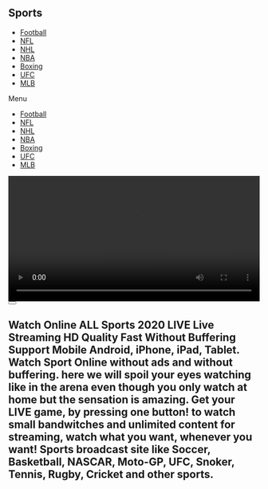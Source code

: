 <!DOCTYPE html>
<html lang="en-US">

<!-- Mirrored from kotes.xyz/football/ by HTTrack Website Copier/3.x [XR&CO'2014], Wed, 03 Jun 2020 13:42:59 GMT -->
<!-- Added by HTTrack --><meta http-equiv="content-type" content="text/html;charset=UTF-8" /><!-- /Added by HTTrack -->
<head>
	<meta charset="UTF-8">
		<title>Football</title>
<script>window._wca = window._wca || [];</script>
<link rel='dns-prefetch' href='http://stats.wp.com/' />
<link rel='dns-prefetch' href='http://fonts.googleapis.com/' />
<link rel='dns-prefetch' href='http://pro.fontawesome.com/' />
<link rel='dns-prefetch' href='http://s.w.org/' />
<link rel="alternate" type="application/rss+xml" title=" &raquo; Feed" href="../feed/index.html" />
<link rel="alternate" type="application/rss+xml" title=" &raquo; Comments Feed" href="../comments/feed/index.html" />
		<script type="text/javascript">
			window._wpemojiSettings = {"baseUrl":"https:\/\/s.w.org\/images\/core\/emoji\/12.0.0-1\/72x72\/","ext":".png","svgUrl":"https:\/\/s.w.org\/images\/core\/emoji\/12.0.0-1\/svg\/","svgExt":".svg","source":{"concatemoji":"http:\/\/kotes.xyz\/wp-includes\/js\/wp-emoji-release.min.js?ver=5.3.3"}};
			!function(e,a,t){var r,n,o,i,p=a.createElement("canvas"),s=p.getContext&&p.getContext("2d");function c(e,t){var a=String.fromCharCode;s.clearRect(0,0,p.width,p.height),s.fillText(a.apply(this,e),0,0);var r=p.toDataURL();return s.clearRect(0,0,p.width,p.height),s.fillText(a.apply(this,t),0,0),r===p.toDataURL()}function l(e){if(!s||!s.fillText)return!1;switch(s.textBaseline="top",s.font="600 32px Arial",e){case"flag":return!c([127987,65039,8205,9895,65039],[127987,65039,8203,9895,65039])&&(!c([55356,56826,55356,56819],[55356,56826,8203,55356,56819])&&!c([55356,57332,56128,56423,56128,56418,56128,56421,56128,56430,56128,56423,56128,56447],[55356,57332,8203,56128,56423,8203,56128,56418,8203,56128,56421,8203,56128,56430,8203,56128,56423,8203,56128,56447]));case"emoji":return!c([55357,56424,55356,57342,8205,55358,56605,8205,55357,56424,55356,57340],[55357,56424,55356,57342,8203,55358,56605,8203,55357,56424,55356,57340])}return!1}function d(e){var t=a.createElement("script");t.src=e,t.defer=t.type="text/javascript",a.getElementsByTagName("head")[0].appendChild(t)}for(i=Array("flag","emoji"),t.supports={everything:!0,everythingExceptFlag:!0},o=0;o<i.length;o++)t.supports[i[o]]=l(i[o]),t.supports.everything=t.supports.everything&&t.supports[i[o]],"flag"!==i[o]&&(t.supports.everythingExceptFlag=t.supports.everythingExceptFlag&&t.supports[i[o]]);t.supports.everythingExceptFlag=t.supports.everythingExceptFlag&&!t.supports.flag,t.DOMReady=!1,t.readyCallback=function(){t.DOMReady=!0},t.supports.everything||(n=function(){t.readyCallback()},a.addEventListener?(a.addEventListener("DOMContentLoaded",n,!1),e.addEventListener("load",n,!1)):(e.attachEvent("onload",n),a.attachEvent("onreadystatechange",function(){"complete"===a.readyState&&t.readyCallback()})),(r=t.source||{}).concatemoji?d(r.concatemoji):r.wpemoji&&r.twemoji&&(d(r.twemoji),d(r.wpemoji)))}(window,document,window._wpemojiSettings);
		</script>
		<style type="text/css">
img.wp-smiley,
img.emoji {
	display: inline !important;
	border: none !important;
	box-shadow: none !important;
	height: 1em !important;
	width: 1em !important;
	margin: 0 .07em !important;
	vertical-align: -0.1em !important;
	background: none !important;
	padding: 0 !important;
}
</style>
	<link rel='stylesheet' id='user-registration-general-css'  href='../wp-content/plugins/user-registration/assets/css/user-registrationc245.css?ver=1.8.1' type='text/css' media='all' />
<link rel='stylesheet' id='user-registration-smallscreen-css'  href='../wp-content/plugins/user-registration/assets/css/user-registration-smallscreenc245.css?ver=1.8.1' type='text/css' media='only screen and (max-width: 768px)' />
<link rel='stylesheet' id='user-registration-my-account-layout-css'  href='../wp-content/plugins/user-registration/assets/css/my-account-layoutc245.css?ver=1.8.1' type='text/css' media='all' />
<link rel='stylesheet' id='sweetalert2-css'  href='../wp-content/plugins/user-registration/assets/css/sweetalert2/sweetalert2.min782a.css?ver=8.17.1' type='text/css' media='all' />
<link rel='stylesheet' id='dashicons-css'  href='../../c0.wp.com/c/5.3.3/wp-includes/css/dashicons.min.css' type='text/css' media='all' />
<style id='dashicons-inline-css' type='text/css'>
[data-font="Dashicons"]:before {font-family: 'Dashicons' !important;content: attr(data-icon) !important;speak: none !important;font-weight: normal !important;font-variant: normal !important;text-transform: none !important;line-height: 1 !important;font-style: normal !important;-webkit-font-smoothing: antialiased !important;-moz-osx-font-smoothing: grayscale !important;}
</style>
<link rel='stylesheet' id='wp-block-library-css'  href='../../c0.wp.com/c/5.3.3/wp-includes/css/dist/block-library/style.min.css' type='text/css' media='all' />
<style id='wp-block-library-inline-css' type='text/css'>
.has-text-align-justify{text-align:justify;}
</style>
<link rel='stylesheet' id='wc-block-style-css'  href='../../c0.wp.com/p/woocommerce/3.9.2/packages/woocommerce-blocks/build/style.css' type='text/css' media='all' />
<link rel='stylesheet' id='woocommerce-layout-css'  href='../../c0.wp.com/p/woocommerce/3.9.2/assets/css/woocommerce-layout.css' type='text/css' media='all' />
<style id='woocommerce-layout-inline-css' type='text/css'>

	.infinite-scroll .woocommerce-pagination {
		display: none;
	}
</style>
<link rel='stylesheet' id='woocommerce-smallscreen-css'  href='../../c0.wp.com/p/woocommerce/3.9.2/assets/css/woocommerce-smallscreen.css' type='text/css' media='only screen and (max-width: 768px)' />
<link rel='stylesheet' id='woocommerce-general-css'  href='../../c0.wp.com/p/woocommerce/3.9.2/assets/css/woocommerce.css' type='text/css' media='all' />
<style id='woocommerce-inline-inline-css' type='text/css'>
.woocommerce form .form-row .required { visibility: visible; }
</style>
<link rel='stylesheet' id='aws-style-css'  href='../wp-content/plugins/advanced-woo-search/assets/css/common131f.css?ver=1.96' type='text/css' media='all' />
<link rel='stylesheet' id='wc-gateway-ppec-frontend-css'  href='../wp-content/plugins/woocommerce-gateway-paypal-express-checkout/assets/css/wc-gateway-ppec-frontend1852.css?ver=5.3.3' type='text/css' media='all' />
<link rel='stylesheet' id='yith_wcbm_badge_style-css'  href='../wp-content/plugins/yith-woocommerce-badges-management/assets/css/frontendbab4.css?ver=1.3.25' type='text/css' media='all' />
<style id='yith_wcbm_badge_style-inline-css' type='text/css'>
        .yith-wcbm-badge-866        {
        color: #000000;
        background-color: #2470FF;
        width: 100px;
        height: 50px;
        line-height: 50px;
		top: 0; left: 0;        }
		


</style>
<link rel='stylesheet' id='googleFontsOpenSans-css'  href='http://fonts.googleapis.com/css?family=Open+Sans%3A400%2C600%2C700%2C800%2C300&amp;ver=5.3.3' type='text/css' media='all' />
<link rel='stylesheet' id='hello-elementor-css'  href='../wp-content/themes/hello-elementor/style.min3601.css?ver=2.2.0' type='text/css' media='all' />
<link rel='stylesheet' id='hello-elementor-theme-style-css'  href='../wp-content/themes/hello-elementor/theme.min3601.css?ver=2.2.0' type='text/css' media='all' />
<link rel='stylesheet' id='font-awesome-official-css'  href='../../pro.fontawesome.com/releases/v5.12.1/css/all.css' type='text/css' media='all' integrity="sha384-TxKWSXbsweFt0o2WqfkfJRRNVaPdzXJ/YLqgStggBVRREXkwU7OKz+xXtqOU4u8+" crossorigin="anonymous" />
<link rel='stylesheet' id='elementor-icons-css'  href='../wp-content/plugins/elementor/assets/lib/eicons/css/elementor-icons.min4c7e.css?ver=5.6.2' type='text/css' media='all' />
<link rel='stylesheet' id='elementor-animations-css'  href='../wp-content/plugins/elementor/assets/lib/animations/animations.minc867.css?ver=2.9.7' type='text/css' media='all' />
<link rel='stylesheet' id='elementor-frontend-css'  href='../wp-content/plugins/elementor/assets/css/frontend.minc867.css?ver=2.9.7' type='text/css' media='all' />
<link rel='stylesheet' id='powerpack-frontend-css'  href='../wp-content/plugins/powerpack-elements/assets/css/frontend34d4.css?ver=1.4.12.3' type='text/css' media='all' />
<link rel='stylesheet' id='elementor-pro-css'  href='../wp-content/plugins/elementor-pro/assets/css/frontend.minab7d.css?ver=2.9.2' type='text/css' media='all' />
<link rel='stylesheet' id='font-awesome-5-all-css'  href='../wp-content/plugins/elementor/assets/lib/font-awesome/css/all.minc867.css?ver=2.9.7' type='text/css' media='all' />
<link rel='stylesheet' id='font-awesome-4-shim-css'  href='../wp-content/plugins/elementor/assets/lib/font-awesome/css/v4-shims.minc867.css?ver=2.9.7' type='text/css' media='all' />
<link rel='stylesheet' id='elementor-global-css'  href='../wp-content/uploads/elementor/css/global2238.css?ver=1591180161' type='text/css' media='all' />
<link rel='stylesheet' id='elementor-post-4761-css'  href='../wp-content/uploads/elementor/css/post-4761b40c.css?ver=1591191321' type='text/css' media='all' />
<link rel='stylesheet' id='font-awesome-official-v4shim-css'  href='../../pro.fontawesome.com/releases/v5.12.1/css/v4-shims.css' type='text/css' media='all' integrity="sha384-58YCAaXf5eAJ+1vna1eEUPuU+Ez6EhIPG77PXmK7QciGJsDNAHt2D8ke3vDio+Hz" crossorigin="anonymous" />
<style id='font-awesome-official-v4shim-inline-css' type='text/css'>
@font-face {
    font-family: "FontAwesome";
    src: url("https://pro.fontawesome.com/releases/v5.12.1/webfonts/fa-brands-400.eot"),
         url("https://pro.fontawesome.com/releases/v5.12.1/webfonts/fa-brands-400.eot?#iefix") format("embedded-opentype"),
         url("https://pro.fontawesome.com/releases/v5.12.1/webfonts/fa-brands-400.woff2") format("woff2"),
         url("https://pro.fontawesome.com/releases/v5.12.1/webfonts/fa-brands-400.woff") format("woff"),
         url("https://pro.fontawesome.com/releases/v5.12.1/webfonts/fa-brands-400.ttf") format("truetype"),
         url("https://pro.fontawesome.com/releases/v5.12.1/webfonts/fa-brands-400.svg#fontawesome") format("svg");
}

@font-face {
    font-family: "FontAwesome";
    src: url("https://pro.fontawesome.com/releases/v5.12.1/webfonts/fa-solid-900.eot"),
         url("https://pro.fontawesome.com/releases/v5.12.1/webfonts/fa-solid-900.eot?#iefix") format("embedded-opentype"),
         url("https://pro.fontawesome.com/releases/v5.12.1/webfonts/fa-solid-900.woff2") format("woff2"),
         url("https://pro.fontawesome.com/releases/v5.12.1/webfonts/fa-solid-900.woff") format("woff"),
         url("https://pro.fontawesome.com/releases/v5.12.1/webfonts/fa-solid-900.ttf") format("truetype"),
         url("https://pro.fontawesome.com/releases/v5.12.1/webfonts/fa-solid-900.svg#fontawesome") format("svg");
}

@font-face {
    font-family: "FontAwesome";
    src: url("https://pro.fontawesome.com/releases/v5.12.1/webfonts/fa-regular-400.eot"),
         url("https://pro.fontawesome.com/releases/v5.12.1/webfonts/fa-regular-400.eot?#iefix") format("embedded-opentype"),
         url("https://pro.fontawesome.com/releases/v5.12.1/webfonts/fa-regular-400.woff2") format("woff2"),
         url("https://pro.fontawesome.com/releases/v5.12.1/webfonts/fa-regular-400.woff") format("woff"),
         url("https://pro.fontawesome.com/releases/v5.12.1/webfonts/fa-regular-400.ttf") format("truetype"),
         url("https://pro.fontawesome.com/releases/v5.12.1/webfonts/fa-regular-400.svg#fontawesome") format("svg");
    unicode-range: U+F004-F005,U+F007,U+F017,U+F022,U+F024,U+F02E,U+F03E,U+F044,U+F057-F059,U+F06E,U+F070,U+F075,U+F07B-F07C,U+F080,U+F086,U+F089,U+F094,U+F09D,U+F0A0,U+F0A4-F0A7,U+F0C5,U+F0C7-F0C8,U+F0E0,U+F0EB,U+F0F3,U+F0F8,U+F0FE,U+F111,U+F118-F11A,U+F11C,U+F133,U+F144,U+F146,U+F14A,U+F14D-F14E,U+F150-F152,U+F15B-F15C,U+F164-F165,U+F185-F186,U+F191-F192,U+F1AD,U+F1C1-F1C9,U+F1CD,U+F1D8,U+F1E3,U+F1EA,U+F1F6,U+F1F9,U+F20A,U+F247-F249,U+F24D,U+F254-F25B,U+F25D,U+F267,U+F271-F274,U+F279,U+F28B,U+F28D,U+F2B5-F2B6,U+F2B9,U+F2BB,U+F2BD,U+F2C1-F2C2,U+F2D0,U+F2D2,U+F2DC,U+F2ED,U+F328,U+F358-F35B,U+F3A5,U+F3D1,U+F410,U+F4AD;
}
</style>
<link rel='stylesheet' id='google-fonts-1-css'  href='https://fonts.googleapis.com/css?family=Josefin+Sans%3A100%2C100italic%2C200%2C200italic%2C300%2C300italic%2C400%2C400italic%2C500%2C500italic%2C600%2C600italic%2C700%2C700italic%2C800%2C800italic%2C900%2C900italic%7CCatamaran%3A100%2C100italic%2C200%2C200italic%2C300%2C300italic%2C400%2C400italic%2C500%2C500italic%2C600%2C600italic%2C700%2C700italic%2C800%2C800italic%2C900%2C900italic&amp;ver=5.3.3' type='text/css' media='all' />
<link rel='stylesheet' id='jetpack_css-css'  href='../../c0.wp.com/p/jetpack/8.2.3/css/jetpack.css' type='text/css' media='all' />
<script type='text/javascript'>
/* <![CDATA[ */
var pp = {"ajax_url":"http:\/\/kotes.xyz\/wp-admin\/admin-ajax.php","is_cart":"","is_single_product":"","view_cart":"Go To Checkout","cart_url":"http:\/\/kotes.xyz"};
/* ]]> */
</script>
<script type='text/javascript' src='../../c0.wp.com/c/5.3.3/wp-includes/js/jquery/jquery.js'></script>
<script type='text/javascript' src='../../c0.wp.com/c/5.3.3/wp-includes/js/jquery/jquery-migrate.min.js'></script>
<script async type='text/javascript' src='../../stats.wp.com/s-202023.js'></script>
<script type='text/javascript' src='../wp-content/plugins/elementor/assets/lib/font-awesome/js/v4-shims.minc867.js?ver=2.9.7'></script>
<link rel='https://api.w.org/' href='../wp-json/index.html' />
<link rel="EditURI" type="application/rsd+xml" title="RSD" href="../xmlrpc0db0.php?rsd" />
<link rel="wlwmanifest" type="application/wlwmanifest+xml" href="../wp-includes/wlwmanifest.xml" /> 
<meta name="generator" content="WordPress 5.3.3" />
<meta name="generator" content="WooCommerce 3.9.2" />
<link rel="canonical" href="index.html" />
<link rel='shortlink' href='../index5c24.html?p=4761' />
<link rel="alternate" type="application/json+oembed" href="../wp-json/oembed/1.0/embed6615.json?url=http%3A%2F%2Fkotes.xyz%2Ffootball%2F" />
<link rel="alternate" type="text/xml+oembed" href="../wp-json/oembed/1.0/embed7d1f?url=http%3A%2F%2Fkotes.xyz%2Ffootball%2F&amp;format=xml" />

<link rel='dns-prefetch' href='http://i0.wp.com/'/>
<link rel='dns-prefetch' href='http://i1.wp.com/'/>
<link rel='dns-prefetch' href='http://i2.wp.com/'/>
<link rel='dns-prefetch' href='http://c0.wp.com/'/>
<style type='text/css'>img#wpstats{display:none}</style>	<noscript><style>.woocommerce-product-gallery{ opacity: 1 !important; }</style></noscript>
				<style type="text/css">
				/* If html does not have either class, do not show lazy loaded images. */
				html:not( .jetpack-lazy-images-js-enabled ):not( .js ) .jetpack-lazy-image {
					display: none;
				}
			</style>
			<script>
				document.documentElement.classList.add(
					'jetpack-lazy-images-js-enabled'
				);
			</script>
		<link rel="icon" href="../../i0.wp.com/kotes.xyz/wp-content/uploads/2020/03/cropped-small-logo7398.png?fit=32%2C32" sizes="32x32" />
<link rel="icon" href="../../i0.wp.com/kotes.xyz/wp-content/uploads/2020/03/cropped-small-logoff94.png?fit=192%2C192" sizes="192x192" />
<link rel="apple-touch-icon-precomposed" href="../../i0.wp.com/kotes.xyz/wp-content/uploads/2020/03/cropped-small-logofd20.png?fit=180%2C180" />
<meta name="msapplication-TileImage" content="https://i0.wp.com/kotes.xyz/wp-content/uploads/2020/03/cropped-small-logo.png?fit=270%2C270" />
		<style type="text/css" id="wp-custom-css">
			@media (min-width: 1024px) {
    .product:hover {
        box-shadow: 0px 2px 15px 0px rgba(153,153,153,0.5);

    }
    .products>.product {
        padding: 5% !important;
        margin-top: 10px !important;
    }
	
	.pp-woo-products-inner .product {
		padding: 0 !important;
        margin-top: 0 !important;
	}
	
	.pp-woo-products-inner .pp-woo-product-wrapper {
		padding: 5% !important;
		margin: 10px 10px 0 10px !important;
		
	}
	
	.pp-woo-products-inner .pp-woo-product-wrapper:hover {
		 box-shadow: 0px 2px 15px 0px rgba(153,153,153,0.5);
	}
	
	.pp-woo-products-inner .product:hover {
		box-shadow: none;
	}
}
		</style>
			<meta name="viewport" content="width=device-width, initial-scale=1.0, viewport-fit=cover" /></head>
<body class="page-template page-template-elementor_canvas page page-id-4761 wp-custom-logo theme-hello-elementor user-registration-page woocommerce-no-js elementor-default elementor-template-canvas elementor-kit-824 elementor-page elementor-page-4761">
			<div data-elementor-type="wp-page" data-elementor-id="4761" class="elementor elementor-4761" data-elementor-settings="[]">
			<div class="elementor-inner">
				<div class="elementor-section-wrap">
							<section class="elementor-element elementor-element-4bbc504 elementor-section-boxed elementor-section-height-default elementor-section-height-default elementor-section elementor-top-section" data-id="4bbc504" data-element_type="section" data-settings="{&quot;background_background&quot;:&quot;classic&quot;}">
						<div class="elementor-container elementor-column-gap-default">
				<div class="elementor-row">
				<div class="elementor-element elementor-element-40a116a elementor-column elementor-col-50 elementor-top-column" data-id="40a116a" data-element_type="column">
			<div class="elementor-column-wrap  elementor-element-populated">
					<div class="elementor-widget-wrap">
				<div class="elementor-element elementor-element-9f3b3ef elementor-widget elementor-widget-heading" data-id="9f3b3ef" data-element_type="widget" data-widget_type="heading.default">
				<div class="elementor-widget-container">
			<h2 class="elementor-heading-title elementor-size-default">Sports</h2>		</div>
				</div>
						</div>
			</div>
		</div>
				<div class="elementor-element elementor-element-91b5c1b elementor-column elementor-col-50 elementor-top-column" data-id="91b5c1b" data-element_type="column">
			<div class="elementor-column-wrap  elementor-element-populated">
					<div class="elementor-widget-wrap">
				<div class="elementor-element elementor-element-cea38bf elementor-nav-menu__align-right elementor-nav-menu--dropdown-mobile elementor-nav-menu--stretch elementor-nav-menu__text-align-center elementor-widget-mobile__width-inherit elementor-nav-menu--indicator-classic elementor-nav-menu--toggle elementor-nav-menu--burger elementor-widget elementor-widget-nav-menu" data-id="cea38bf" data-element_type="widget" data-settings="{&quot;full_width&quot;:&quot;stretch&quot;,&quot;layout&quot;:&quot;horizontal&quot;,&quot;toggle&quot;:&quot;burger&quot;}" data-widget_type="nav-menu.default">
				<div class="elementor-widget-container">
						<nav role="navigation" class="elementor-nav-menu--main elementor-nav-menu__container elementor-nav-menu--layout-horizontal e--pointer-text e--animation-none"><ul id="menu-1-cea38bf" class="elementor-nav-menu"><li class="menu-item menu-item-type-custom menu-item-object-custom menu-item-4764"><a href="#" class="elementor-item elementor-item-anchor">Football</a></li>
<li class="menu-item menu-item-type-custom menu-item-object-custom menu-item-4765"><a href="#" class="elementor-item elementor-item-anchor">NFL</a></li>
<li class="menu-item menu-item-type-custom menu-item-object-custom menu-item-4766"><a href="#" class="elementor-item elementor-item-anchor">NHL</a></li>
<li class="menu-item menu-item-type-custom menu-item-object-custom menu-item-4767"><a href="#" class="elementor-item elementor-item-anchor">NBA</a></li>
<li class="menu-item menu-item-type-custom menu-item-object-custom menu-item-4768"><a href="#" class="elementor-item elementor-item-anchor">Boxing</a></li>
<li class="menu-item menu-item-type-custom menu-item-object-custom menu-item-4769"><a href="#" class="elementor-item elementor-item-anchor">UFC</a></li>
<li class="menu-item menu-item-type-custom menu-item-object-custom menu-item-4770"><a href="#" class="elementor-item elementor-item-anchor">MLB</a></li>
</ul></nav>
					<div class="elementor-menu-toggle" role="button" tabindex="0" aria-label="Menu Toggle" aria-expanded="false">
			<i class="eicon-menu-bar" aria-hidden="true"></i>
			<span class="elementor-screen-only">Menu</span>
		</div>
			<nav class="elementor-nav-menu--dropdown elementor-nav-menu__container" role="navigation" aria-hidden="true"><ul id="menu-2-cea38bf" class="elementor-nav-menu"><li class="menu-item menu-item-type-custom menu-item-object-custom menu-item-4764"><a href="#" class="elementor-item elementor-item-anchor">Football</a></li>
<li class="menu-item menu-item-type-custom menu-item-object-custom menu-item-4765"><a href="#" class="elementor-item elementor-item-anchor">NFL</a></li>
<li class="menu-item menu-item-type-custom menu-item-object-custom menu-item-4766"><a href="#" class="elementor-item elementor-item-anchor">NHL</a></li>
<li class="menu-item menu-item-type-custom menu-item-object-custom menu-item-4767"><a href="#" class="elementor-item elementor-item-anchor">NBA</a></li>
<li class="menu-item menu-item-type-custom menu-item-object-custom menu-item-4768"><a href="#" class="elementor-item elementor-item-anchor">Boxing</a></li>
<li class="menu-item menu-item-type-custom menu-item-object-custom menu-item-4769"><a href="#" class="elementor-item elementor-item-anchor">UFC</a></li>
<li class="menu-item menu-item-type-custom menu-item-object-custom menu-item-4770"><a href="#" class="elementor-item elementor-item-anchor">MLB</a></li>
</ul></nav>
				</div>
				</div>
						</div>
			</div>
		</div>
						</div>
			</div>
		</section>
				<section class="elementor-element elementor-element-d61e45d elementor-section-boxed elementor-section-height-default elementor-section-height-default elementor-section elementor-top-section" data-id="d61e45d" data-element_type="section">
						<div class="elementor-container elementor-column-gap-default">
				<div class="elementor-row">
				<div class="elementor-element elementor-element-33b5c66 elementor-column elementor-col-100 elementor-top-column" data-id="33b5c66" data-element_type="column">
			<div class="elementor-column-wrap  elementor-element-populated">
					<div class="elementor-widget-wrap">
				<div class="elementor-element elementor-element-aef3ee9 elementor-widget elementor-widget-html" data-id="aef3ee9" data-element_type="widget" data-widget_type="html.default">
				<div class="elementor-widget-container">
			<div class="video-container">
        <video
                id="my-video"
                class="video-js vjs-theme-city"
                controls
                width="100%"
                height="auto"
                controlsList="nodownload"
        >
            <source src="http://yourmovies.xyz/wp-content/uploads/2020/05/videoplay.mp4" type="video/mp4" />
        </video>
        <button class="play-button"><i class="fas fa-play"></i></button>
        </div>		</div>
				</div>
						</div>
			</div>
		</div>
						</div>
			</div>
		</section>
				<section class="elementor-element elementor-element-d76d24a elementor-section-boxed elementor-section-height-default elementor-section-height-default elementor-section elementor-top-section" data-id="d76d24a" data-element_type="section">
						<div class="elementor-container elementor-column-gap-default">
				<div class="elementor-row">
				<div class="elementor-element elementor-element-08b7bca elementor-column elementor-col-100 elementor-top-column" data-id="08b7bca" data-element_type="column">
			<div class="elementor-column-wrap  elementor-element-populated">
					<div class="elementor-widget-wrap">
				<div class="elementor-element elementor-element-acc5ae5 elementor-widget elementor-widget-heading" data-id="acc5ae5" data-element_type="widget" data-widget_type="heading.default">
				<div class="elementor-widget-container">
			<h2 class="elementor-heading-title elementor-size-default">Watch Online ALL Sports 2020 LIVE Live Streaming HD Quality Fast Without Buffering Support Mobile Android, iPhone, iPad, Tablet.
Watch Sport Online without ads and without buffering. here we will spoil your eyes watching like in the arena even though you only watch at home but the sensation is amazing. Get your LIVE game, by pressing one button! to watch small bandwitches and unlimited content for streaming, watch what you want, whenever you want!
Sports broadcast site like Soccer, Basketball, NASCAR, Moto-GP, UFC, Snoker, Tennis, Rugby, Cricket and other sports.</h2>		</div>
				</div>
						</div>
			</div>
		</div>
						</div>
			</div>
		</section>
						</div>
			</div>
		</div>
			<script type="text/javascript">
		var c = document.body.className;
		c = c.replace(/woocommerce-no-js/, 'woocommerce-js');
		document.body.className = c;
	</script>
	<script type='text/javascript' src='../../c0.wp.com/p/jetpack/8.2.3/_inc/build/photon/photon.min.js'></script>
<script type='text/javascript' src='../../c0.wp.com/p/woocommerce/3.9.2/assets/js/jquery-blockui/jquery.blockUI.min.js'></script>
<script type='text/javascript'>
/* <![CDATA[ */
var wc_add_to_cart_params = {"ajax_url":"\/wp-admin\/admin-ajax.php","wc_ajax_url":"\/?wc-ajax=%%endpoint%%","i18n_view_cart":"Go To Checkout","cart_url":"http:\/\/kotes.xyz\/checkout-2\/","is_cart":"","cart_redirect_after_add":"no"};
/* ]]> */
</script>
<script type='text/javascript' src='../../c0.wp.com/p/woocommerce/3.9.2/assets/js/frontend/add-to-cart.min.js'></script>
<script type='text/javascript' src='../../c0.wp.com/p/woocommerce/3.9.2/assets/js/js-cookie/js.cookie.min.js'></script>
<script type='text/javascript'>
/* <![CDATA[ */
var woocommerce_params = {"ajax_url":"\/wp-admin\/admin-ajax.php","wc_ajax_url":"\/?wc-ajax=%%endpoint%%"};
/* ]]> */
</script>
<script type='text/javascript' src='../../c0.wp.com/p/woocommerce/3.9.2/assets/js/frontend/woocommerce.min.js'></script>
<script type='text/javascript'>
/* <![CDATA[ */
var wc_cart_fragments_params = {"ajax_url":"\/wp-admin\/admin-ajax.php","wc_ajax_url":"\/?wc-ajax=%%endpoint%%","cart_hash_key":"wc_cart_hash_f5af53574e5589d81337e9f1c1233465","fragment_name":"wc_fragments_f5af53574e5589d81337e9f1c1233465","request_timeout":"5000"};
/* ]]> */
</script>
<script type='text/javascript' src='../../c0.wp.com/p/woocommerce/3.9.2/assets/js/frontend/cart-fragments.min.js'></script>
<script type='text/javascript'>
		jQuery( 'body' ).bind( 'wc_fragments_refreshed', function() {
			jQuery( 'body' ).trigger( 'jetpack-lazy-images-load' );
		} );
	
</script>
<script type='text/javascript'>
/* <![CDATA[ */
var aws_vars = {"sale":"Sale!","sku":"SKU","showmore":"View all results","noresults":"Nothing found"};
/* ]]> */
</script>
<script type='text/javascript' src='../wp-content/plugins/advanced-woo-search/assets/js/common131f.js?ver=1.96'></script>
<script type='text/javascript' src='../../c0.wp.com/p/jetpack/8.2.3/_inc/build/lazy-images/js/lazy-images.min.js'></script>
<script type='text/javascript' src='../../c0.wp.com/c/5.3.3/wp-includes/js/wp-embed.min.js'></script>
<script type='text/javascript' src='../wp-content/plugins/elementor-pro/assets/lib/smartmenus/jquery.smartmenus.minf269.js?ver=1.0.1'></script>
<script type='text/javascript' src='../wp-content/plugins/elementor/assets/js/frontend-modules.minc867.js?ver=2.9.7'></script>
<script type='text/javascript' src='../wp-content/plugins/elementor-pro/assets/lib/sticky/jquery.sticky.minab7d.js?ver=2.9.2'></script>
<script type='text/javascript'>
var ElementorProFrontendConfig = {"ajaxurl":"http:\/\/kotes.xyz\/wp-admin\/admin-ajax.php","nonce":"d28d80f399","i18n":{"toc_no_headings_found":"No headings were found on this page."},"shareButtonsNetworks":{"facebook":{"title":"Facebook","has_counter":true},"twitter":{"title":"Twitter"},"google":{"title":"Google+","has_counter":true},"linkedin":{"title":"LinkedIn","has_counter":true},"pinterest":{"title":"Pinterest","has_counter":true},"reddit":{"title":"Reddit","has_counter":true},"vk":{"title":"VK","has_counter":true},"odnoklassniki":{"title":"OK","has_counter":true},"tumblr":{"title":"Tumblr"},"delicious":{"title":"Delicious"},"digg":{"title":"Digg"},"skype":{"title":"Skype"},"stumbleupon":{"title":"StumbleUpon","has_counter":true},"mix":{"title":"Mix"},"telegram":{"title":"Telegram"},"pocket":{"title":"Pocket","has_counter":true},"xing":{"title":"XING","has_counter":true},"whatsapp":{"title":"WhatsApp"},"email":{"title":"Email"},"print":{"title":"Print"}},"menu_cart":{"cart_page_url":"http:\/\/kotes.xyz","checkout_page_url":"http:\/\/kotes.xyz\/checkout-2\/"},"facebook_sdk":{"lang":"en_US","app_id":""}};
</script>
<script type='text/javascript' src='../wp-content/plugins/elementor-pro/assets/js/frontend.minab7d.js?ver=2.9.2'></script>
<script type='text/javascript' src='../../c0.wp.com/c/5.3.3/wp-includes/js/jquery/ui/position.min.js'></script>
<script type='text/javascript' src='../wp-content/plugins/elementor/assets/lib/dialog/dialog.minae9e.js?ver=4.7.6'></script>
<script type='text/javascript' src='../wp-content/plugins/elementor/assets/lib/waypoints/waypoints.min05da.js?ver=4.0.2'></script>
<script type='text/javascript' src='../wp-content/plugins/elementor/assets/lib/swiper/swiper.min48f5.js?ver=5.3.6'></script>
<script type='text/javascript' src='../wp-content/plugins/elementor/assets/lib/share-link/share-link.minc867.js?ver=2.9.7'></script>
<script type='text/javascript'>
var elementorFrontendConfig = {"environmentMode":{"edit":false,"wpPreview":false},"i18n":{"shareOnFacebook":"Share on Facebook","shareOnTwitter":"Share on Twitter","pinIt":"Pin it","downloadImage":"Download image"},"is_rtl":false,"breakpoints":{"xs":0,"sm":480,"md":768,"lg":1025,"xl":1440,"xxl":1600},"version":"2.9.7","urls":{"assets":"http:\/\/kotes.xyz\/wp-content\/plugins\/elementor\/assets\/"},"settings":{"page":[],"general":{"elementor_global_image_lightbox":"yes","elementor_lightbox_enable_counter":"yes","elementor_lightbox_enable_fullscreen":"yes","elementor_lightbox_enable_zoom":"yes","elementor_lightbox_enable_share":"yes","elementor_lightbox_title_src":"title","elementor_lightbox_description_src":"description"},"editorPreferences":[]},"post":{"id":4761,"title":"Football","excerpt":"","featuredImage":false}};
</script>
<script type='text/javascript' src='../wp-content/plugins/elementor/assets/js/frontend.minc867.js?ver=2.9.7'></script>
<script type='text/javascript' src='../wp-content/plugins/powerpack-elements/assets/js/pp-bg-effects8a54.js?ver=1.0.0'></script>
<script type='text/javascript' src='../../stats.wp.com/e-202023.js' async='async' defer='defer'></script>
<script type='text/javascript'>
	_stq = window._stq || [];
	_stq.push([ 'view', {v:'ext',j:'1:8.2.3',blog:'175063324',post:'4761',tz:'0',srv:'kotes.xyz'} ]);
	_stq.push([ 'clickTrackerInit', '175063324', '4761' ]);
</script>
	</body>

<!-- Mirrored from kotes.xyz/football/ by HTTrack Website Copier/3.x [XR&CO'2014], Wed, 03 Jun 2020 13:43:50 GMT -->
</html>
